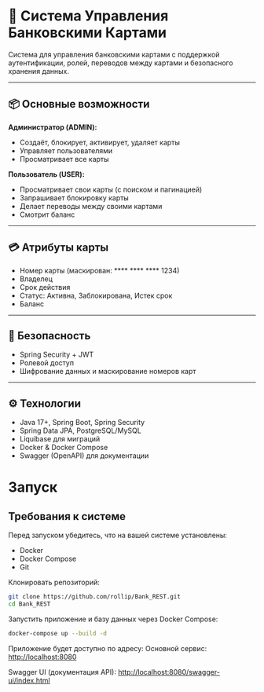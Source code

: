 # 🚀 Система Управления Банковскими Картами

Система для управления банковскими картами с поддержкой аутентификации, ролей, переводов между картами и безопасного хранения данных.

---

## 📦 Основные возможности

**Администратор (ADMIN):**
- Создаёт, блокирует, активирует, удаляет карты
- Управляет пользователями
- Просматривает все карты

**Пользователь (USER):**
- Просматривает свои карты (с поиском и пагинацией)
- Запрашивает блокировку карты
- Делает переводы между своими картами
- Смотрит баланс

---

## 💳 Атрибуты карты
- Номер карты (маскирован: **** **** **** 1234)
- Владелец
- Срок действия
- Статус: Активна, Заблокирована, Истек срок
- Баланс

---

## 🔐 Безопасность
- Spring Security + JWT
- Ролевой доступ
- Шифрование данных и маскирование номеров карт

---

## ⚙️ Технологии
- Java 17+, Spring Boot, Spring Security
- Spring Data JPA, PostgreSQL/MySQL
- Liquibase для миграций
- Docker & Docker Compose
- Swagger (OpenAPI) для документации

# Запуск

## Требования к системе

Перед запуском убедитесь, что на вашей системе установлены:

* Docker
* Docker Compose
* Git

Клонировать репозиторий:

```bash
git clone https://github.com/rollip/Bank_REST.git
cd Bank_REST
```

Запустить приложение и базу данных через Docker Compose:

```bash
docker-compose up --build -d 
```

Приложение будет доступно по адресу:
Основной сервис: [http://localhost:8080](http://localhost:8080)

Swagger UI (документация API): [http://localhost:8080/swagger-ui/index.html](http://localhost:8080/swagger-ui/index.html)
